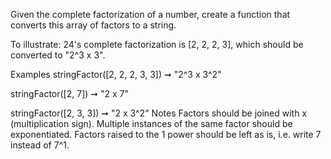 Given the complete factorization of a number, create a function that converts this array of factors to a string.

To illustrate: 24's complete factorization is [2, 2, 2, 3], which should be converted to "2^3 x 3".

Examples
stringFactor([2, 2, 2, 3, 3]) ➞ "2^3 x 3^2"

stringFactor([2, 7]) ➞ "2 x 7"

stringFactor([2, 3, 3]) ➞ "2 x 3^2"
Notes
Factors should be joined with x (multiplication sign).
Multiple instances of the same factor should be exponentiated.
Factors raised to the 1 power should be left as is, i.e. write 7 instead of 7^1.